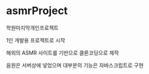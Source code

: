 # asmrProject
학원마지막개인프로젝트

1인 개발용 프로젝트로 시작

해외의 ASMR 사이트를 기반으로 클론코딩으로 제작

음원은 서버상에 넣었으며 대부분의 기능은 자바스크립트로 구현
